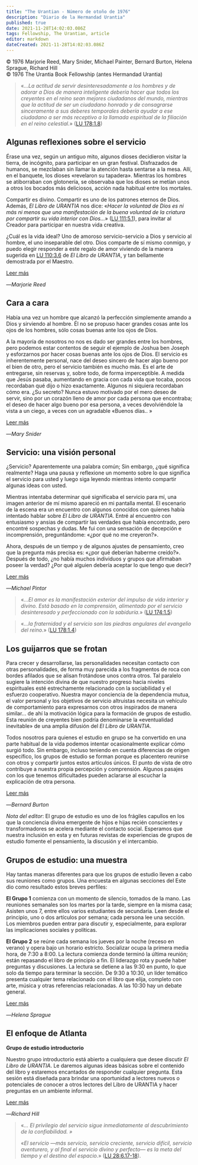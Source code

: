 ```yaml
---
title: "The Urantian - Número de otoño de 1976"
description: "Diario de la Hermandad Urantia"
published: true
date: 2021-11-28T14:02:03.086Z
tags: Fellowship, The Urantian, article
editor: markdown
dateCreated: 2021-11-28T14:02:03.086Z
---
```


<p class="v-card v-sheet theme--gris claro aclarar-3 px-2">© 1976 Marjorie Reed, Mary Snider, Michael Painter, Bernard Burton, Helena Sprague, Richard Hill<br>© 1976 The Urantia Book Fellowship (antes Hermandad Urantia)</p>


> «_...La actitud de servir desinteresadamente a los hombres y de adorar a Dios de manera inteligente debería hacer que todos los creyentes en el reino sean mejores ciudadanos del mundo, mientras que la actitud de ser un ciudadano honrado y de consagrarse sinceramente a sus deberes temporales debería ayudar a ese ciudadano a ser más receptivo a la llamada espiritual de la filiación en el reino celestial._» ([LU 178:1.8](/es/The_Urantia_Book/178#p1_8))

## Algunas reflexiones sobre el servicio

Érase una vez, según un antiguo mito, algunos dioses decidieron visitar la tierra, de incógnito, para participar en un gran festival. Disfrazados de humanos, se mezclaban sin llamar la atención hasta sentarse a la mesa. Allí, en el banquete, los dioses «revelaron su tapadera». Mientras los hombres se atiborraban con glotonería, se observaba que los dioses se metían unos a otros los bocados más deliciosos, acción nada habitual entre los mortales.

Compartir es divino. Compartir es uno de los patrones eternos de Dios. Además, _El Libro de URANTIA_ nos dice: «_Hacer la voluntad de Dios es ni más ni menos que una manifestación de la buena voluntad de la criatura por compartir su vida interior con Dios..._» ([LU 111:5.1](/es/The_Urantia_Book/111#p5_1)), para invitar al Creador para participar en nuestra vida creativa.

¿Cuál es la vida ideal? Uno de amoroso servicio-servicio a Dios y servicio al hombre, el uno inseparable del otro. Dios comparte de sí mismo conmigo, y puedo elegir responder a este regalo de amor viviendo de la manera sugerida en [LU 110:3.6](/es/The_Urantia_Book/110#p3_6) de _El Libro de URANTIA_, y tan bellamente demostrada por el Maestro.

[Leer más](/es/article/Marjorie_Reed/Some_Thoughts_On_Service)

—_Marjorie Reed_

## Cara a cara

Había una vez un hombre que alcanzó la perfección simplemente amando a Dios y sirviendo al hombre. Él no se propuso hacer grandes cosas ante los ojos de los hombres, sólo cosas buenas ante los ojos de Dios.

A la mayoría de nosotros no nos es dado ser grandes entre los hombres, pero podemos estar contentos de seguir el ejemplo de Joshua ben Joseph y esforzarnos por hacer cosas buenas ante los ojos de Dios. El servicio es inherentemente personal, nace del deseo sincero de hacer algo bueno por el bien de otro, pero el servicio también es mucho más. Es el arte de entregarse, sin reservas y, sobre todo, de forma imperceptible. A medida que Jesús pasaba, aumentando en gracia con cada vida que tocaba, pocos recordaban qué dijo o hizo exactamente. Algunos ni siquiera recordaban cómo era. ¿Su secreto? Nunca estuvo motivado por el mero deseo de servir, sino por un corazón lleno de amor por cada persona que encontraba; el deseo de hacer algo bueno por esa persona, a veces devolviéndole la vista a un ciego, a veces con un agradable «Buenos días.. »

[Leer más](/es/article/Mary_Snider/One_To_One)

—_Mary Snider_

## Servicio: una visión personal

¿Servicio? Aparentemente una palabra común; Sin embargo, ¿qué significa realmente? Haga una pausa y reflexione un momento sobre lo que significa el servicio para usted y luego siga leyendo mientras intento compartir algunas ideas con usted.

Mientras intentaba determinar qué significaba el servicio para mí, una imagen anterior de mí mismo apareció en mi pantalla mental. El escenario de la escena era un encuentro con algunos conocidos con quienes había intentado hablar sobre _El Libro de URANTIA_. Entré al encuentro con entusiasmo y ansias de compartir las verdades que había encontrado, pero encontré sospechas y dudas. Me fui con una sensación de decepción e incomprensión, preguntándome: «¿por qué no me creyeron?».

Ahora, después de un tiempo y de algunos ajustes de pensamiento, creo que la pregunta más precisa es: «¿por qué deberían haberme creído?». Después de todo, ¿no había muchos individuos y grupos que afirmaban poseer la verdad? ¿Por qué alguien debería aceptar lo que tengo que decir?

[Leer más](/es/article/Michael_Painter/Service_A_Personal_View)

—_Michael Pintor_

> «_...El amor es la manifestación exterior del impulso de vida interior y divino. Está basado en la comprensión, alimentado por el servicio desinteresado y perfeccionado con la sabiduría._» ([LU 174:1.5](/es/The_Urantia_Book/174#p1_5))

> «_...la fraternidad y el servicio son las piedras angulares del evangelio del reino._» ([LU 178:1.4](/es/The_Urantia_Book/178#p1_4))

## Los guijarros que se frotan

Para crecer y desarrollarse, las personalidades necesitan contacto con otras personalidades, de forma muy parecida a los fragmentos de roca con bordes afilados que se alisan frotándose unos contra otros. Tal paralelo sugiere la intención divina de que nuestro progreso hacia niveles espirituales esté estrechamente relacionado con la sociabilidad y el esfuerzo cooperativo. Nuestra mayor conciencia de la dependencia mutua, el valor personal y los objetivos de servicio altruistas necesita un vehículo de comportamiento para expresarnos con otros inspirados de manera similar... de ahí la motivación lógica para la formación de grupos de estudio. Esta reunión de creyentes bien podría denominarse la «eventualidad inevitable» de una amplia difusión del _El Libro de URANTIA_.

Todos nosotros para quienes el estudio en grupo se ha convertido en una parte habitual de la vida podemos intentar ocasionalmente explicar cómo surgió todo. Sin embargo, incluso teniendo en cuenta diferencias de origen específico, los grupos de estudio se forman porque es placentero reunirse con otros y compartir juntos estos artículos únicos. El punto de vista de otro contribuye a nuestra propia percepción y comprensión. Algunos pasajes con los que tenemos dificultades pueden aclararse al escuchar la explicación de otra persona.

[Leer más](/es/article/Bernard_Burton/The_Rubbing_Pebbles)

—_Bernard Burton_

*Nota del editor*: El grupo de estudio es uno de los frágiles capullos en los que la conciencia divina emergente de hijos e hijas recién conscientes y transformadores se acelera mediante el contacto social. Esperamos que nuestra inclusión en esta y en futuras revistas de experiencias de grupos de estudio fomente el pensamiento, la discusión y el intercambio.

## Grupos de estudio: una muestra

Hay tantas maneras diferentes para que los grupos de estudio lleven a cabo sus reuniones como grupos. Una encuesta en algunas secciones del Este dio como resultado estos breves perfiles:

**El Grupo 1** comienza con un momento de silencio, tomados de la mano. Las reuniones semanales son los martes por la tarde, siempre en la misma casa; Asisten unos 7, entre ellos varios estudiantes de secundaria. Leen desde el principio, uno o dos artículos por semana; cada persona lee una sección. Los miembros pueden entrar para discutir y, especialmente, para explorar las implicaciones sociales y políticas.

**El Grupo 2** se reúne cada semana los jueves por la noche (receso en verano) y opera bajo un horario estricto. Socializar ocupa la primera media hora, de 7:30 a 8:00. La lectura comienza donde terminó la última reunión; están repasando el libro de principio a fin. El liderazgo rota y puede haber preguntas y discusiones. La lectura se detiene a las 9:30 en punto, lo que solo da tiempo para terminar la sección. De 9:30 a 10:30, un líder temático presenta cualquier tema relacionado con el libro que elija, completo con arte, música y otras referencias relacionadas. A las 10:30 hay un debate general.

[Leer más](/es/article/Helena_E_Sprague/Study_Groups_A_Sampling)

—_Helena Sprague_

## El enfoque de Atlanta

**Grupo de estudio introductorio**

Nuestro grupo introductorio está abierto a cualquiera que desee discutir _El Libro de URANTIA_. Le daremos algunas ideas básicas sobre el contenido del libro y estaremos encantados de responder cualquier pregunta. Esta sesión está diseñada para brindar una oportunidad a lectores nuevos o potenciales de conocer a otros lectores del Libro de URANTIA y hacer preguntas en un ambiente informal.

[Leer más](/es/article/Richard_Hill/The_Atlanta_Approach)

—_Richard Hill_

> «_... El privilegio del servicio sigue inmediatamente al descubrimiento de la confiabilidad. »_
> 
> «_El servicio —más servicio, servicio creciente, servicio difícil, servicio aventurero, y al final el servicio divino y perfecto— es la meta del tiempo y el destino del espacio._» ([LU 28:6.17-18](/es/The_Urantia_Book/28#p6_17)).



